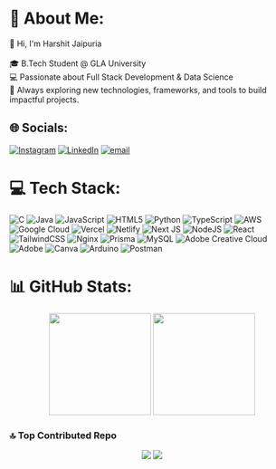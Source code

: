# 💫 About Me:
👋 Hi, I'm Harshit Jaipuria<br><br>🎓 B.Tech Student @ GLA University<br>💻 Passionate about Full Stack Development & Data Science<br>🚀 Always exploring new technologies, frameworks, and tools to build impactful projects.


## 🌐 Socials:
[![Instagram](https://img.shields.io/badge/Instagram-%23E4405F.svg?logo=Instagram&logoColor=white)](https://www.instagram.com/harshit_jaipuria/) 
[![LinkedIn](https://img.shields.io/badge/LinkedIn-%230077B5.svg?logo=linkedin&logoColor=white)](https://www.linkedin.com/in/harshit-jaipuria/) 
[![email](https://img.shields.io/badge/Email-D14836?logo=gmail&logoColor=white)](mailto:jaipuriaharshit146@gmail.com) 

# 💻 Tech Stack:
![C](https://img.shields.io/badge/c-%2300599C.svg?style=flat&logo=c&logoColor=white) 
![Java](https://img.shields.io/badge/java-%23ED8B00.svg?style=flat&logo=openjdk&logoColor=white) 
![JavaScript](https://img.shields.io/badge/javascript-%23323330.svg?style=flat&logo=javascript&logoColor=%23F7DF1E) 
![HTML5](https://img.shields.io/badge/html5-%23E34F26.svg?style=flat&logo=html5&logoColor=white) 
![Python](https://img.shields.io/badge/python-3670A0?style=flat&logo=python&logoColor=ffdd54) 
![TypeScript](https://img.shields.io/badge/typescript-%23007ACC.svg?style=flat&logo=typescript&logoColor=white) 
![AWS](https://img.shields.io/badge/AWS-%23FF9900.svg?style=flat&logo=amazon-aws&logoColor=white) 
![Google Cloud](https://img.shields.io/badge/GoogleCloud-%234285F4.svg?style=flat&logo=google-cloud&logoColor=white) 
![Vercel](https://img.shields.io/badge/vercel-%23000000.svg?style=flat&logo=vercel&logoColor=white) 
![Netlify](https://img.shields.io/badge/netlify-%23000000.svg?style=flat&logo=netlify&logoColor=#00C7B7) 
![Next JS](https://img.shields.io/badge/Next-black?style=flat&logo=next.js&logoColor=white) 
![NodeJS](https://img.shields.io/badge/node.js-6DA55F?style=flat&logo=node.js&logoColor=white) 
![React](https://img.shields.io/badge/react-%2320232a.svg?style=flat&logo=react&logoColor=%2361DAFB) 
![TailwindCSS](https://img.shields.io/badge/tailwindcss-%2338B2AC.svg?style=flat&logo=tailwind-css&logoColor=white) 
![Nginx](https://img.shields.io/badge/nginx-%23009639.svg?style=flat&logo=nginx&logoColor=white) 
![Prisma](https://img.shields.io/badge/Prisma-3982CE?style=flat&logo=Prisma&logoColor=white) 
![MySQL](https://img.shields.io/badge/mysql-4479A1.svg?style=flat&logo=mysql&logoColor=white) 
![Adobe Creative Cloud](https://img.shields.io/badge/Adobe%20Creative%20Cloud-DA1F26.svg?style=flat&logo=Adobe%20Creative%20Cloud&logoColor=white) 
![Adobe](https://img.shields.io/badge/adobe-%23FF0000.svg?style=flat&logo=adobe&logoColor=white) 
![Canva](https://img.shields.io/badge/Canva-%2300C4CC.svg?style=flat&logo=Canva&logoColor=white) 
![Arduino](https://img.shields.io/badge/-Arduino-00979D?style=flat&logo=Arduino&logoColor=white) 
![Postman](https://img.shields.io/badge/Postman-FF6C37?style=flat&logo=postman&logoColor=white) 

# 📊 GitHub Stats:
<p align="center">
  <img src="https://github-readme-stats.vercel.app/api?username=harshitjaipuria&theme=highcontrast&hide_border=false&include_all_commits=false&count_private=false" height="180em"/>
  <img src="https://nirzak-streak-stats.vercel.app/?user=harshitjaipuria&theme=highcontrast&hide_border=false" height="180em"/>
</p>

### 🔝 Top Contributed Repo
<p align="center">
  <img src="https://github-contributor-stats.vercel.app/api?username=harshitjaipuria&limit=5&theme=dark&combine_all_yearly_contributions=true"/>
  <img src="https://github-readme-stats.vercel.app/api/top-langs/?username=harshitjaipuria&theme=highcontrast&hide_border=false&include_all_commits=false&count_private=false"/>
</p>
